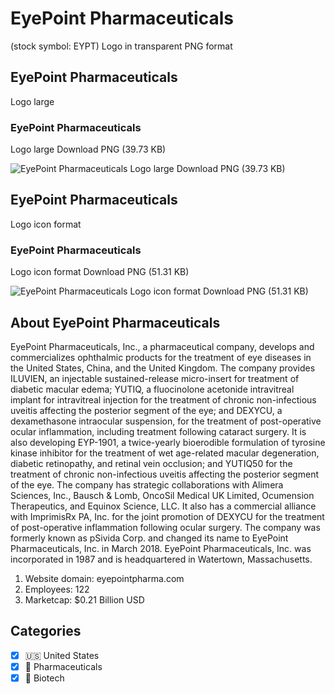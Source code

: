 # EyePoint Pharmaceuticals
 (stock symbol: EYPT) Logo in transparent PNG format

## EyePoint Pharmaceuticals
 Logo large

### EyePoint Pharmaceuticals
 Logo large Download PNG (39.73 KB)

![EyePoint Pharmaceuticals
 Logo large Download PNG (39.73 KB)](/img/orig/EYPT_BIG-f8ed6543.png)

## EyePoint Pharmaceuticals
 Logo icon format

### EyePoint Pharmaceuticals
 Logo icon format Download PNG (51.31 KB)

![EyePoint Pharmaceuticals
 Logo icon format Download PNG (51.31 KB)](/img/orig/EYPT-197ac2bf.png)

## About EyePoint Pharmaceuticals


EyePoint Pharmaceuticals, Inc., a pharmaceutical company, develops and commercializes ophthalmic products for the treatment of eye diseases in the United States, China, and the United Kingdom. The company provides ILUVIEN, an injectable sustained-release micro-insert for treatment of diabetic macular edema; YUTIQ, a fluocinolone acetonide intravitreal implant for intravitreal injection for the treatment of chronic non-infectious uveitis affecting the posterior segment of the eye; and DEXYCU, a dexamethasone intraocular suspension, for the treatment of post-operative ocular inflammation, including treatment following cataract surgery. It is also developing EYP-1901, a twice-yearly bioerodible formulation of tyrosine kinase inhibitor for the treatment of wet age-related macular degeneration, diabetic retinopathy, and retinal vein occlusion; and YUTIQ50 for the treatment of chronic non-infectious uveitis affecting the posterior segment of the eye. The company has strategic collaborations with Alimera Sciences, Inc., Bausch & Lomb, OncoSil Medical UK Limited, Ocumension Therapeutics, and Equinox Science, LLC. It also has a commercial alliance with ImprimisRx PA, Inc. for the joint promotion of DEXYCU for the treatment of post-operative inflammation following ocular surgery. The company was formerly known as pSivida Corp. and changed its name to EyePoint Pharmaceuticals, Inc. in March 2018. EyePoint Pharmaceuticals, Inc. was incorporated in 1987 and is headquartered in Watertown, Massachusetts.

1. Website domain: eyepointpharma.com
2. Employees: 122
3. Marketcap: $0.21 Billion USD


## Categories
- [x] 🇺🇸 United States
- [x] 💊 Pharmaceuticals
- [x] 🧬 Biotech
